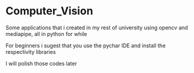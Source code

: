 # Computer_Vision
Some applications that i created in my rest of university using opencv and mediapipe, all in python for while 

For beginners i sugest that you use the pychar IDE and install the respectivity libraries

I will polish those codes later
